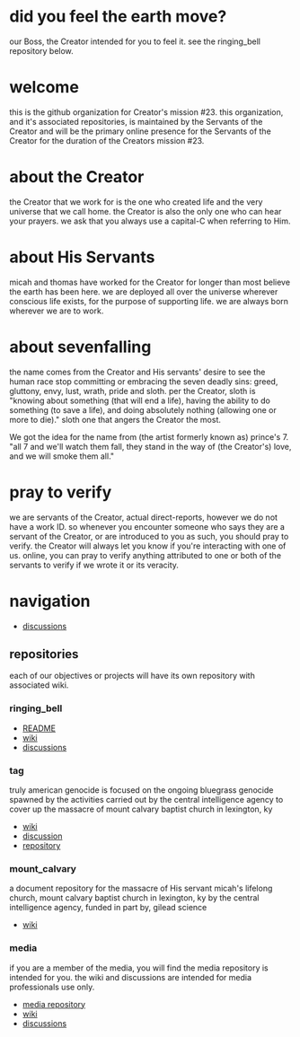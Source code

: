 # did you feel the earth move?
our Boss, the Creator intended for you to feel it. see the ringing_bell repository below.

# welcome
this is the github organization for Creator's mission #23.  this organization, and it's associated repositories, is maintained by the Servants of the Creator and will be the primary online presence for the Servants of the Creator for the duration of the Creators mission #23.

# about the Creator
the Creator that we work for is the one who created life and the very universe that we call home.  the Creator is also the only one who can hear your prayers.  we ask that you always use a capital-C when referring to Him.

# about His Servants
micah and thomas have worked for the Creator for longer than most believe the earth has been here.  we are deployed all over the universe wherever conscious life exists, for the purpose of supporting life.  we are always born wherever we are to work.

# about sevenfalling
the name comes from the Creator and His servants' desire to see the human race stop committing or embracing the seven deadly sins: greed, gluttony, envy, lust, wrath, pride and sloth.  per the Creator, sloth is "knowing about something (that will end a life), having the ability to do something (to save a life), and doing absolutely nothing (allowing one or more to die)."  sloth one that angers the Creator the most.

We got the idea for the name from (the artist formerly known as) prince's 7.  "all 7 and we'll watch them fall, they stand in the way of (the Creator's) love, and we will smoke them all."

# pray to verify
we are servants of the Creator, actual direct-reports, however we do not have a work ID.  so whenever you encounter someone who says they are a servant of the Creator, or are introduced to you as such, you should pray to verify.  the Creator will always let you know if you're interacting with one of us.  online, you can pray to verify anything attributed to one or both of the servants to verify if we wrote it or its veracity.

# navigation
* [discussions](https://github.com/orgs/sevenfalling/discussions)
  
## repositories
each of our objectives or projects will have its own repository with associated wiki.

### ringing_bell
* [README](https://github.com/sevenfalling/ringing_bell)
* [wiki](https://github.com/sevenfalling/ringing_bell/wiki)
* [discussions](https://github.com/sevenfalling/ringing_bell/discussions)
  
### tag
truly american genocide is focused on the ongoing bluegrass genocide spawned by the activities carried out by the central intelligence agency to cover up the massacre of mount calvary baptist church in lexington, ky
* [wiki](https://github.com/sevenfalling/tag/wiki)
* [discussion](https://github.com/sevenfalling/tag/discussions)
* [repository](https://github.com/sevenfalling/tag)

### mount_calvary
a document repository for the massacre of His servant micah's lifelong church, mount calvary baptist church in lexington, ky by the central intelligence agency, funded in part by, gilead science
* [wiki](https://github.com/sevenfalling/mount_calvary/wiki)

### media
if you are a member of the media, you will find the media repository is intended for you.  the wiki and discussions are intended for media professionals use only.
* [media repository](https://github.com/sevenfalling/media)
* [wiki](https://github.com/sevenfalling/media/wiki)
* [discussions](https://github.com/sevenfalling/media/discussions)
